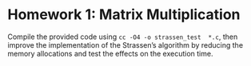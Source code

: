 # Homework 1: Matrix Multiplication

Compile the provided code using `cc -O4 -o strassen_test  *.c`, then improve the implementation of the Strassen’s algorithm by reducing the memory allocations and test the effects on the execution time.
